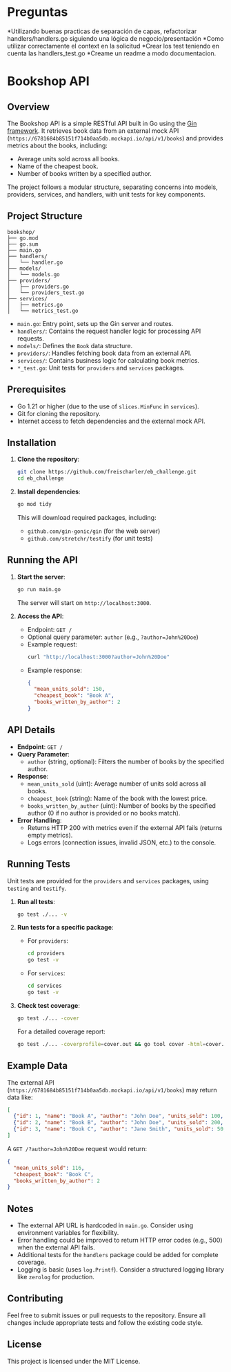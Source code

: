 # Preguntas

*Utilizando buenas practicas de separación de capas, refactorizar handlers/handlers.go siguiendo una lógica de negocio/presentación
*Como utilizar correctamente el context en la solicitud
*Crear los test teniendo en cuenta las handlers_test.go
*Creame un readme a modo documentacion.

# Bookshop API

## Overview
The Bookshop API is a simple RESTful API built in Go using the [Gin framework](https://github.com/gin-gonic/gin). It retrieves book data from an external mock API (`https://6781684b85151f714b0aa5db.mockapi.io/api/v1/books`) and provides metrics about the books, including:
- Average units sold across all books.
- Name of the cheapest book.
- Number of books written by a specified author.

The project follows a modular structure, separating concerns into models, providers, services, and handlers, with unit tests for key components.

## Project Structure
```
bookshop/
├── go.mod
├── go.sum
├── main.go
├── handlers/
│   └── handler.go
├── models/
│   └── models.go
├── providers/
│   ├── providers.go
│   └── providers_test.go
├── services/
│   ├── metrics.go
│   └── metrics_test.go
```

- `main.go`: Entry point, sets up the Gin server and routes.
- `handlers/`: Contains the request handler logic for processing API requests.
- `models/`: Defines the `Book` data structure.
- `providers/`: Handles fetching book data from an external API.
- `services/`: Contains business logic for calculating book metrics.
- `*_test.go`: Unit tests for `providers` and `services` packages.

## Prerequisites
- Go 1.21 or higher (due to the use of `slices.MinFunc` in `services`).
- Git for cloning the repository.
- Internet access to fetch dependencies and the external mock API.

## Installation
1. **Clone the repository**:
   ```bash
   git clone https://github.com/freischarler/eb_challenge.git
   cd eb_challenge
   ```

2. **Install dependencies**:
   ```bash
   go mod tidy
   ```
   This will download required packages, including:
   - `github.com/gin-gonic/gin` (for the web server)
   - `github.com/stretchr/testify` (for unit tests)

## Running the API
1. **Start the server**:
   ```bash
   go run main.go
   ```
   The server will start on `http://localhost:3000`.

2. **Access the API**:
   - Endpoint: `GET /`
   - Optional query parameter: `author` (e.g., `?author=John%20Doe`)
   - Example request:
     ```bash
     curl "http://localhost:3000?author=John%20Doe"
     ```
   - Example response:
     ```json
     {
       "mean_units_sold": 150,
       "cheapest_book": "Book A",
       "books_written_by_author": 2
     }
     ```

## API Details
- **Endpoint**: `GET /`
- **Query Parameter**:
  - `author` (string, optional): Filters the number of books by the specified author.
- **Response**:
  - `mean_units_sold` (uint): Average number of units sold across all books.
  - `cheapest_book` (string): Name of the book with the lowest price.
  - `books_written_by_author` (uint): Number of books by the specified author (0 if no author is provided or no books match).
- **Error Handling**:
  - Returns HTTP 200 with metrics even if the external API fails (returns empty metrics).
  - Logs errors (connection issues, invalid JSON, etc.) to the console.

## Running Tests
Unit tests are provided for the `providers` and `services` packages, using `testing` and `testify`.

1. **Run all tests**:
   ```bash
   go test ./... -v
   ```

2. **Run tests for a specific package**:
   - For `providers`:
     ```bash
     cd providers
     go test -v
     ```
   - For `services`:
     ```bash
     cd services
     go test -v
     ```

3. **Check test coverage**:
   ```bash
   go test ./... -cover
   ```
   For a detailed coverage report:
   ```bash
   go test ./... -coverprofile=cover.out && go tool cover -html=cover.out
   ```

## Example Data
The external API (`https://6781684b85151f714b0aa5db.mockapi.io/api/v1/books`) may return data like:
```json
[
  {"id": 1, "name": "Book A", "author": "John Doe", "units_sold": 100, "price": 10},
  {"id": 2, "name": "Book B", "author": "John Doe", "units_sold": 200, "price": 15},
  {"id": 3, "name": "Book C", "author": "Jane Smith", "units_sold": 50, "price": 8}
]
```

A `GET /?author=John%20Doe` request would return:
```json
{
  "mean_units_sold": 116,
  "cheapest_book": "Book C",
  "books_written_by_author": 2
}
```

## Notes
- The external API URL is hardcoded in `main.go`. Consider using environment variables for flexibility.
- Error handling could be improved to return HTTP error codes (e.g., 500) when the external API fails.
- Additional tests for the `handlers` package could be added for complete coverage.
- Logging is basic (uses `log.Printf`). Consider a structured logging library like `zerolog` for production.

## Contributing
Feel free to submit issues or pull requests to the repository. Ensure all changes include appropriate tests and follow the existing code style.

## License
This project is licensed under the MIT License.